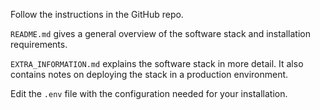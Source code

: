 Follow the instructions in the GitHub repo.

`README.md` gives a general overview of the software stack and installation requirements.

`EXTRA_INFORMATION.md` explains the software stack in more detail. It also contains notes on deploying the stack in a production environment.

Edit the `.env` file with the configuration needed for your installation.
